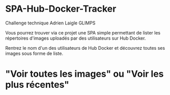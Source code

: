# SPA-Hub-Docker-Tracker
Challenge technique Adrien Laigle GLIMPS

Vous pourrez trouver via ce projet une SPA simple permettant de lister les répertoires d'images uploadés par des utilisateurs sur Hub Docker.

Rentrez le nom d'un des utilisateurs de Hub Docker et découvrez toutes ses images sous forme de liste.

# "Voir toutes les images" ou "Voir les plus récentes"
